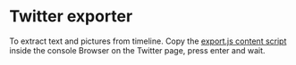 # Twitter exporter

To extract text and pictures from timeline.
Copy the [export.js content script](export.js) inside the console Browser on the Twitter page, press enter and wait.
